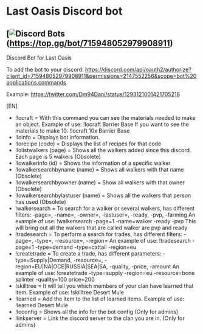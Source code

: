 # Last Oasis Discord bot
[![Discord Bots](https://top.gg/api/widget/servers/715948052979908911.svg)(https://top.gg/bot/715948052979908911)
---

Discord Bot for Last Oasis

To add the bot to your discord: https://discord.com/api/oauth2/authorize?client_id=715948052979908911&permissions=2147552256&scope=bot%20applications.commands

Example: https://twitter.com/Dm94Dani/status/1293121001421705216

[EN]

- !locraft = With this command you can see the materials needed to make an object.
  Example of use: !locraft Barrier Base
  If you want to see the materials to make 10: !locraft 10x Barrier Base
- !loinfo = Displays bot information.
- !lorecipe (code) = Displays the list of recipes for that code
- !lolistwalkers (page) = Shows all the walkers added since this discord. Each page is 5 walkers (Obsolete)
- !lowalkerinfo (id) = Shows the information of a specific walker
- !lowalkersearchbyname (name) = Shows all walkers with that name (Obsolete)
- !lowalkersearchbyowner (name) = Show all walkers with that owner (Obsolete)
- !lowalkersearchbylastuser (name) = Shows all the walkers that person has used (Obsolete)
- !walkersearch = To search for a walker or several walkers, has different filters: -page=, -name=, -owner=, -lastuser=, -ready, -pvp, -farming
  An example of use: !walkersearch -page=1 -name=walker -ready -pvp
  This will bring out all the walkers that are called walker are pvp and ready
- !tradesearch = To perform a search for trades, has different filters: -page=, -type=, -resource=, -region=
  An example of use: !tradesearch -page=1 -type=demand -type=cattail -region=eu
- !createtrade = To create a trade, has different parameters: -type=Supply|Demand, -resource=, -region=EU|NA|OCE|RUSSIA|SEA|SA, -quality, -price, -amount
  An example of use: !createtrade -type=supply -region=eu -resource=bone splinter -quality=100 price=200
- !skilltree = It will tell you which members of your clan have learned that item.
  Example of use: !skilltree Desert Mule
- !learned = Add the item to the list of learned items.
  Example of use: !learned Desert Mule
- !loconfig = Shows all the info for the bot config (Only for admins)
- !linkserver = Link the discord server to the clan you are in. (Only for admins)
